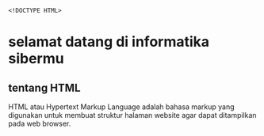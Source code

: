 	<!DOCTYPE HTML>
<html>
<title>judul dan paragraf</title>
<h1>selamat datang di informatika sibermu</h1>
<h2>tentang HTML</h2>
<P>HTML atau Hypertext Markup Language adalah bahasa markup yang digunakan untuk membuat struktur halaman website agar dapat ditampilkan pada web browser.</P>


</html>
